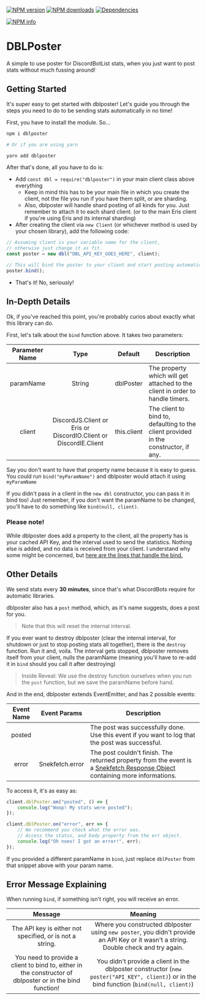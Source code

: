 <div>
	<br />
	<p>
		<a href="https://www.npmjs.com/package/dblposter"><img src="https://img.shields.io/npm/v/dblposter.svg?maxAge=3600" alt="NPM version" /></a>
		<a href="https://www.npmjs.com/package/dblposter"><img src="https://img.shields.io/npm/dt/dblposter.svg?maxAge=3600" alt="NPM downloads" /></a>
		<a href="https://david-dm.org/KingDGrizzle/dblposter"><img src="https://img.shields.io/david/KingDGrizzle/dblposter.svg?maxAge=3600" alt="Dependencies" /></a>
	</p>
	<p>
    		<a href="https://nodei.co/npm/dblposter/"><img src="https://nodei.co/npm/dblposter.png?downloads=true&stars=true" alt="NPM info"></a>
  	</p>
</div>

# DBLPoster
A simple to use poster for DiscordBotList stats, when you just want to post stats without much fussing around!

## Getting Started

It's super easy to get started with dblposter! Let's guide you through the steps you need to do to be sending stats automatically in no time!

First, you have to install the module. So...
```bash
npm i dblposter

# Or if you are using yarn

yarn add dblposter
```

After that's done, all you have to do is:

- Add `const dbl = require("dblposter")` in your main client class above everything
	- Keep in mind this has to be your main file in which you create the client, not the file you run if you have them split, or are sharding.
	- Also, dblposter will handle shard posting of all kinds for you. Just remember to attach it to each shard client. (or to the main Eris client if you're using Eris and its internal sharding)
- After creating the client via `new Client` (or whichever method is used by your chosen library), add the following code:
```js
// Assuming client is your variable name for the client,
// otherwise just change it as fit.
const poster = new dbl("DBL_API_KEY_GOES_HERE", client);

// This will bind the poster to your client and start posting automatically.
poster.bind();
```
- That's it! No, seriously!

## In-Depth Details

Ok, if you've reached this point, you're probably curios about exactly what this library can do.

First, let's talk about the `bind` function above. It takes two parameters:

| Parameter Name |                           Type                          | Default     | Description                                                                          |
|:--------------:|:-------------------------------------------------------:|-------------|--------------------------------------------------------------------------------------|
|    paramName   |                          String                         | dblPoster   | The property which will get attached to the client in order to handle timers.        |
|     client     | DiscordJS.Client or Eris or DiscordIO.Client or DiscordIE.Client | this.client | The client to bind to, defaulting to the client provided in the constructor, if any. |

Say you don't want to have that property name because it is easy to guess. You could run `bind("myParamName")` and dblposter would attach it using `myParamName`

If you didn't pass in a client in the `new dbl` constructor, you can pass it in bind too! Just remember, if you don't want the paramName to be changed, you'll have to do something like `bind(null, client)`.

### Please note!

While dblposter does add a property to the client, all the property has is your cached API Key, and the interval used to send the statistics. Nothing else is added, and no data is received from your client. I understand why some might be concerned, but [here are the lines that handle the bind.](https://github.com/KingDGrizzle/dblposter/blob/master/src/index.js#L34-L44)

## Other Details

We send stats every **30 minutes**, since that's what DiscordBots require for automatic libraries.

dblposter also has a `post` method, which, as it's name suggests, does a post for you.
> Note that this will reset the internal interval.

If you ever want to destroy dblposter (clear the internal interval, for shutdown or just to stop posting stats all together), there is the `destroy` function. Run it and, voila. The interval gets stopped, dblposter removes itself from your client, nulls the paramName (meaning you'll have to re-add it in `bind` should you call it after destroying)

> Inside Reveal: We use the destroy function ourselves when you run the `post` function, but we save the paramName before hand.

And in the end, dblposter extends EventEmitter, and has 2 possible events:

| Event Name |   Event Params  | Description                                                                                                                                                                                        |
|:----------:|:---------------:|----------------------------------------------------------------------------------------------------------------------------------------------------------------------------------------------------|
|   posted   |                 | The post was successfully done. Use this event if you want to log that the post was successful.                                                                                                    |
|    error   | Snekfetch.error | The post couldn't finish. The returned property from the event is a [Snekfetch Response Object](https://snekfetch.js.org/?api=snekfetch#Snekfetch.SnekfetchResponse) containing more informations. |

To access it, it's as easy as:
```js
client.dblPoster.on("posted", () => {
	console.log("Woop! My stats were posted");
});

client.dblPoster.on("error", err => {
	// We recommend you check what the error was.
	// Access the status, and body property from the err object.
	console.log("Oh noes! I got an error!", err);
});
```

If you provided a different paramName in `bind`, just replace `dblPoster` from that snippet above with your param name.

## Error Message Explaining

When running `bind`, if something isn't right, you will receive an error.

|                                                  Message                                                 |                                                                  Meaning                                                                  |
|:--------------------------------------------------------------------------------------------------------:|:-----------------------------------------------------------------------------------------------------------------------------------------:|
|                         The API key is either not specified, or is not a string.                         |    Where you constructed dblposter using `new poster`, you didn't provide an API Key or it wasn't a string. Double check and try again.   |
| You need to provide a client to bind to, either in the constructor of dblposter or in the bind function! | You didn't provide a client in the dblposter constructor (`new poster("API_KEY", client)`) or in the bind function (`bind(null, client)`) |
